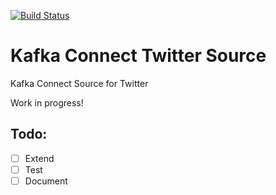 [![Build Status](https://travis-ci.org/Eneco/kafka-connect-twitter.svg?branch=master)](https://travis-ci.org/Eneco/kafka-connect-twitter)

# Kafka Connect Twitter Source
Kafka Connect Source for Twitter

Work in progress!

## Todo:
 - [ ] Extend
 - [ ] Test
 - [ ] Document
